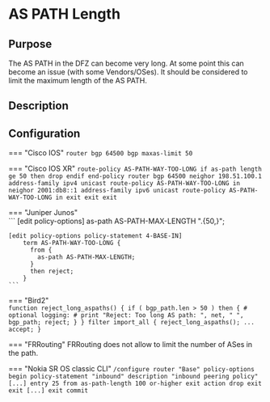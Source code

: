 # AS PATH Length

## Purpose

The AS PATH in the DFZ can become very long. At some point this can become an issue (with some Vendors/OSes). It should be considered to limit the maximum length of the AS PATH. 

## Description

## Configuration

=== "Cisco IOS"
    ```
    router bgp 64500
     bgp maxas-limit 50
    ```

=== "Cisco IOS XR"
    ```
    route-policy AS-PATH-WAY-TOO-LONG
     if as-path length ge 50 then
      drop
     endif
    end-policy
    router bgp 64500
     neighor 198.51.100.1
      address-family ipv4 unicast
       route-policy AS-PATH-WAY-TOO-LONG in
     neighor 2001:db8::1
      address-family ipv6 unicast
       route-policy AS-PATH-WAY-TOO-LONG in
      exit
     exit
    exit
    ```

=== "Juniper Junos"  
    ```
    [edit policy-options]
        as-path AS-PATH-MAX-LENGTH ".{50,}";

    [edit policy-options policy-statement 4-BASE-IN]
        term AS-PATH-WAY-TOO-LONG {
          from {
            as-path AS-PATH-MAX-LENGTH;
          } 
          then reject;
        }
    ```

=== "Bird2"  
    ```
    function reject_long_aspaths()
    {
      if ( bgp_path.len > 50 ) then {
        # optional logging:
        # print "Reject: Too long AS path: ", net, " ", bgp_path;
        reject;
      }
    }
    filter import_all {
      reject_long_aspaths();
      ...
      accept;
    }
    ```

=== "FRRouting"
    FRRouting does not allow to limit the number of ASes in the path.

=== "Nokia SR OS classic CLI"
    ```
    /configure router "Base" policy-options
    begin
            policy-statement "inbound"
                description "inbound peering policy"
                [...]
                entry 25
                    from
                        as-path-length 100 or-higher
                    exit
                    action drop
                    exit
                exit
                [...]
            exit
    commit
    ```
